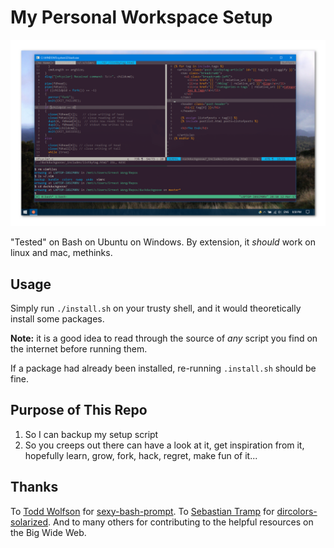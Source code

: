 # My Personal Workspace Setup

![fancy image with awesome drop shadow](cover.png)

"Tested" on Bash on Ubuntu on Windows. By extension, it *should* work on linux and mac, methinks.

## Usage

Simply run `./install.sh` on your trusty shell, and it would theoretically install some packages.

**Note:** it is a good idea to read through the source of *any* script you find on the internet before running them.

If a package had already been installed, re-running `.install.sh` should be fine.

## Purpose of This Repo

1. So I can backup my setup script
2. So you creeps out there can have a look at it, get inspiration from it, hopefully learn, grow, fork, hack, regret, make fun of it...

## Thanks

To [Todd Wolfson](https://github.com/twolfson) for [sexy-bash-prompt](https://github.com/twolfson/sexy-bash-prompt).
To [Sebastian Tramp](https://github.com/seebi) for [dircolors-solarized](https://github.com/seebi/dircolors-solarized).
And to many others for contributing to the helpful resources on the Big Wide Web.

